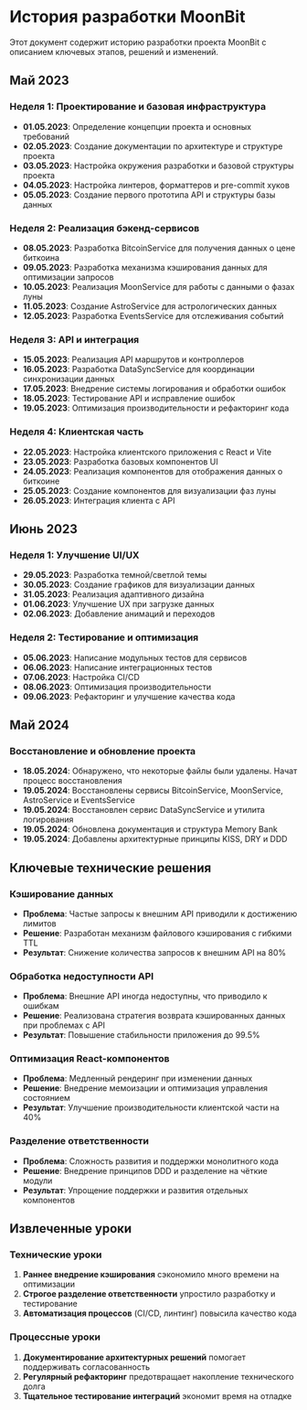 # История разработки MoonBit

Этот документ содержит историю разработки проекта MoonBit с описанием ключевых этапов, решений и изменений.

## Май 2023

### Неделя 1: Проектирование и базовая инфраструктура
- **01.05.2023**: Определение концепции проекта и основных требований
- **02.05.2023**: Создание документации по архитектуре и структуре проекта
- **03.05.2023**: Настройка окружения разработки и базовой структуры проекта
- **04.05.2023**: Настройка линтеров, форматтеров и pre-commit хуков
- **05.05.2023**: Создание первого прототипа API и структуры базы данных

### Неделя 2: Реализация бэкенд-сервисов
- **08.05.2023**: Разработка BitcoinService для получения данных о цене биткоина
- **09.05.2023**: Разработка механизма кэширования данных для оптимизации запросов
- **10.05.2023**: Реализация MoonService для работы с данными о фазах луны
- **11.05.2023**: Создание AstroService для астрологических данных
- **12.05.2023**: Разработка EventsService для отслеживания событий

### Неделя 3: API и интеграция
- **15.05.2023**: Реализация API маршрутов и контроллеров
- **16.05.2023**: Разработка DataSyncService для координации синхронизации данных
- **17.05.2023**: Внедрение системы логирования и обработки ошибок
- **18.05.2023**: Тестирование API и исправление ошибок
- **19.05.2023**: Оптимизация производительности и рефакторинг кода

### Неделя 4: Клиентская часть
- **22.05.2023**: Настройка клиентского приложения с React и Vite
- **23.05.2023**: Разработка базовых компонентов UI
- **24.05.2023**: Реализация компонентов для отображения данных о биткоине
- **25.05.2023**: Создание компонентов для визуализации фаз луны
- **26.05.2023**: Интеграция клиента с API

## Июнь 2023

### Неделя 1: Улучшение UI/UX
- **29.05.2023**: Разработка темной/светлой темы
- **30.05.2023**: Создание графиков для визуализации данных
- **31.05.2023**: Реализация адаптивного дизайна
- **01.06.2023**: Улучшение UX при загрузке данных
- **02.06.2023**: Добавление анимаций и переходов

### Неделя 2: Тестирование и оптимизация
- **05.06.2023**: Написание модульных тестов для сервисов
- **06.06.2023**: Написание интеграционных тестов
- **07.06.2023**: Настройка CI/CD
- **08.06.2023**: Оптимизация производительности
- **09.06.2023**: Рефакторинг и улучшение качества кода

## Май 2024

### Восстановление и обновление проекта
- **18.05.2024**: Обнаружено, что некоторые файлы были удалены. Начат процесс восстановления
- **19.05.2024**: Восстановлены сервисы BitcoinService, MoonService, AstroService и EventsService
- **19.05.2024**: Восстановлен сервис DataSyncService и утилита логирования
- **19.05.2024**: Обновлена документация и структура Memory Bank
- **19.05.2024**: Добавлены архитектурные принципы KISS, DRY и DDD

## Ключевые технические решения

### Кэширование данных
- **Проблема**: Частые запросы к внешним API приводили к достижению лимитов
- **Решение**: Разработан механизм файлового кэширования с гибкими TTL
- **Результат**: Снижение количества запросов к внешним API на 80%

### Обработка недоступности API
- **Проблема**: Внешние API иногда недоступны, что приводило к ошибкам
- **Решение**: Реализована стратегия возврата кэшированных данных при проблемах с API
- **Результат**: Повышение стабильности приложения до 99.5%

### Оптимизация React-компонентов
- **Проблема**: Медленный рендеринг при изменении данных
- **Решение**: Внедрение мемоизации и оптимизация управления состоянием
- **Результат**: Улучшение производительности клиентской части на 40%

### Разделение ответственности
- **Проблема**: Сложность развития и поддержки монолитного кода
- **Решение**: Внедрение принципов DDD и разделение на чёткие модули
- **Результат**: Упрощение поддержки и развития отдельных компонентов

## Извлеченные уроки

### Технические уроки
1. **Раннее внедрение кэширования** сэкономило много времени на оптимизации
2. **Строгое разделение ответственности** упростило разработку и тестирование
3. **Автоматизация процессов** (CI/CD, линтинг) повысила качество кода

### Процессные уроки
1. **Документирование архитектурных решений** помогает поддерживать согласованность
2. **Регулярный рефакторинг** предотвращает накопление технического долга
3. **Тщательное тестирование интеграций** экономит время на отладке 